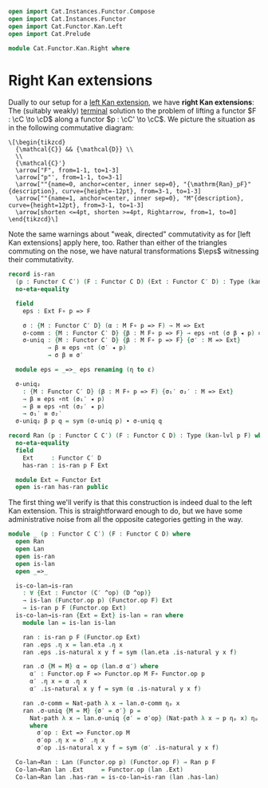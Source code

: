 ```agda
open import Cat.Instances.Functor.Compose
open import Cat.Instances.Functor
open import Cat.Functor.Kan.Left
open import Cat.Prelude

module Cat.Functor.Kan.Right where
```

<!--
```agda
private
  variable
    o ℓ : Level
    C C′ D : Precategory o ℓ
  kan-lvl : ∀ {o ℓ o′ ℓ′ o′′ ℓ′′} {C : Precategory o ℓ} {C′ : Precategory o′ ℓ′} {D : Precategory o′′ ℓ′′}
          → Functor C D → Functor C C′ → Level
  kan-lvl {a} {b} {c} {d} {e} {f} _ _ = a ⊔ b ⊔ c ⊔ d ⊔ e ⊔ f
```
-->

# Right Kan extensions

Dually to our setup for a [left Kan extension], we have **right Kan
extensions**: The (suitably weakly) [terminal] solution to the problem of
lifting a functor $F : \cC \to \cD$ along a functor $p : \cC'
\to \cC$. We picture the situation as in the following commutative
diagram:

[left Kan extension]: Cat.Functor.Kan.html
[terminal]: Cat.Diagram.Terminal.html

~~~{.quiver}
\[\begin{tikzcd}
  {\mathcal{C}} && {\mathcal{D}} \\
  \\
  {\mathcal{C}'}
  \arrow["F", from=1-1, to=1-3]
  \arrow["p"', from=1-1, to=3-1]
  \arrow[""{name=0, anchor=center, inner sep=0}, "{\mathrm{Ran}_pF}"{description}, curve={height=-12pt}, from=3-1, to=1-3]
  \arrow[""{name=1, anchor=center, inner sep=0}, "M"{description}, curve={height=12pt}, from=3-1, to=1-3]
  \arrow[shorten <=4pt, shorten >=4pt, Rightarrow, from=1, to=0]
\end{tikzcd}\]
~~~

Note the same warnings about "weak, directed" commutativity as for [left
Kan extensions] apply here, too. Rather than either of the triangles
commuting on the nose, we have natural transformations $\eps$ witnessing
their commutativity.

```agda
record is-ran
  (p : Functor C C′) (F : Functor C D) (Ext : Functor C′ D) : Type (kan-lvl p F) where
  no-eta-equality

  field
    eps : Ext F∘ p => F

    σ : {M : Functor C′ D} (α : M F∘ p => F) → M => Ext
    σ-comm : {M : Functor C′ D} {β : M F∘ p => F} → eps ∘nt (σ β ◂ p) ≡ β
    σ-uniq : {M : Functor C′ D} {β : M F∘ p => F} {σ′ : M => Ext}
           → β ≡ eps ∘nt (σ′ ◂ p)
           → σ β ≡ σ′

  module eps = _=>_ eps renaming (η to ε)

  σ-uniq₂
    : {M : Functor C′ D} (β : M F∘ p => F) {σ₁′ σ₂′ : M => Ext}
    → β ≡ eps ∘nt (σ₁′ ◂ p)
    → β ≡ eps ∘nt (σ₂′ ◂ p)
    → σ₁′ ≡ σ₂′
  σ-uniq₂ β p q = sym (σ-uniq p) ∙ σ-uniq q

record Ran (p : Functor C C′) (F : Functor C D) : Type (kan-lvl p F) where
  no-eta-equality
  field
    Ext     : Functor C′ D
    has-ran : is-ran p F Ext

  module Ext = Functor Ext
  open is-ran has-ran public
```

The first thing we'll verify is that this construction is indeed dual to
the left Kan extension. This is straightforward enough to do, but we
have some administrative noise from all the opposite categories getting
in the way.

```agda
module _ (p : Functor C C′) (F : Functor C D) where
  open Ran
  open Lan
  open is-ran
  open is-lan
  open _=>_

  is-co-lan→is-ran
    : ∀ {Ext : Functor (C′ ^op) (D ^op)}
    → is-lan (Functor.op p) (Functor.op F) Ext
    → is-ran p F (Functor.op Ext)
  is-co-lan→is-ran {Ext = Ext} is-lan = ran where
    module lan = is-lan is-lan

    ran : is-ran p F (Functor.op Ext)
    ran .eps .η x = lan.eta .η x
    ran .eps .is-natural x y f = sym (lan.eta .is-natural y x f)

    ran .σ {M = M} α = op (lan.σ α′) where
      α′ : Functor.op F => Functor.op M F∘ Functor.op p
      α′ .η x = α .η x
      α′ .is-natural x y f = sym (α .is-natural y x f)

    ran .σ-comm = Nat-path λ x → lan.σ-comm ηₚ x
    ran .σ-uniq {M = M} {σ′ = σ′} p =
      Nat-path λ x → lan.σ-uniq {σ′ = σ′op} (Nat-path λ x → p ηₚ x) ηₚ x
      where
        σ′op : Ext => Functor.op M
        σ′op .η x = σ′ .η x
        σ′op .is-natural x y f = sym (σ′ .is-natural y x f)
```

<!--
```agda
  is-ran→is-co-lan
    : ∀ {Ext : Functor C′ D}
    → is-ran p F Ext
    → is-lan (Functor.op p) (Functor.op F) (Functor.op Ext)
  is-ran→is-co-lan {Ext = Ext} is-ran = lan where
    module ran = is-ran is-ran

    lan : is-lan (Functor.op p) (Functor.op F) (Functor.op Ext)
    lan .eta .η x = ran.eps.ε x
    lan .eta .is-natural x y f = sym (ran.eps .is-natural y x f)

    lan .σ {M = M} α = σ′ where
      α′ : Functor.op M F∘ p => F
      α′ .η x = α .η x
      α′ .is-natural x y f = sym (α .is-natural y x f)

      σ′ : Functor.op Ext => M
      σ′ .η = ran.σ α′ .η
      σ′ .is-natural _ _ f = sym (ran.σ α′ .is-natural _ _ f)

    lan .σ-comm = Nat-path λ x → ran.σ-comm ηₚ x
    lan .σ-uniq {M = M} {σ′ = σ′} p =
      Nat-path λ x → ran.σ-uniq {σ′ = σ′op} (Nat-path λ x → p ηₚ x) ηₚ x
      where
        σ′op : Functor.op M => Ext
        σ′op .η x = σ′ .η x
        σ′op .is-natural x y f = sym (σ′ .is-natural y x f)
```
-->

```agda
  Co-lan→Ran : Lan (Functor.op p) (Functor.op F) → Ran p F
  Co-lan→Ran lan .Ext     = Functor.op (lan .Ext)
  Co-lan→Ran lan .has-ran = is-co-lan→is-ran (lan .has-lan)
```
